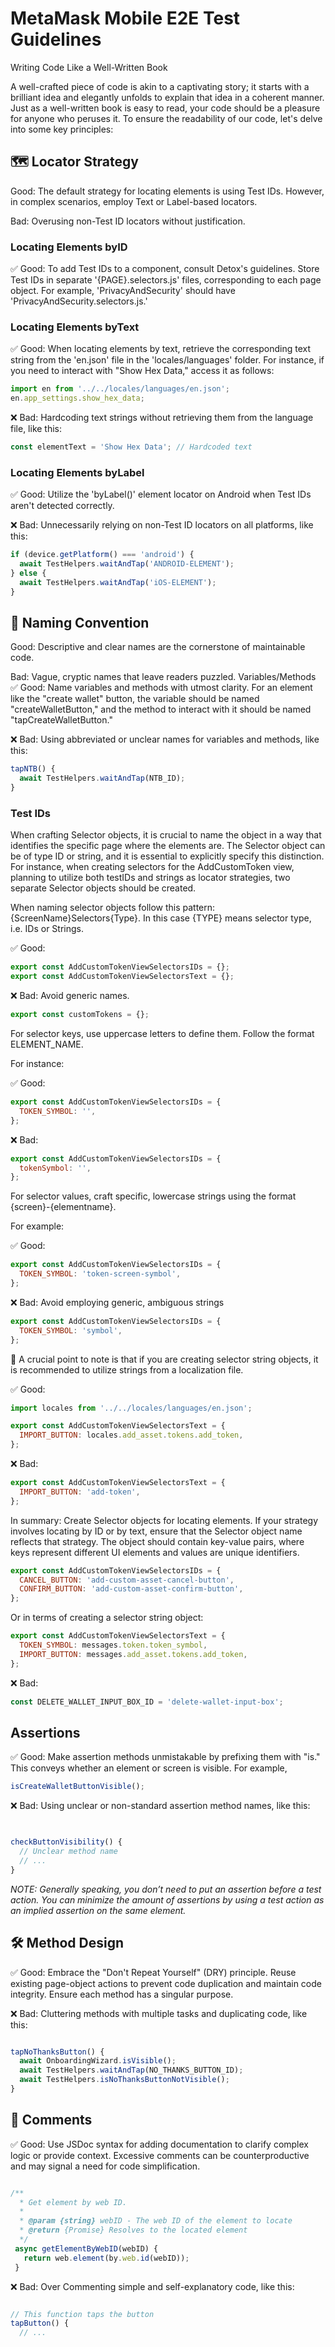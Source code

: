 # MetaMask Mobile E2E Test Guidelines

Writing Code Like a Well-Written Book

A well-crafted piece of code is akin to a captivating story; it starts with a brilliant idea and elegantly unfolds to explain that idea in a coherent manner. Just as a well-written book is easy to read, your code should be a pleasure for anyone who peruses it. To ensure the readability of our code, let's delve into some key principles:

## 🗺 Locator Strategy

Good: The default strategy for locating elements is using Test IDs. However, in complex scenarios, employ Text or Label-based locators.

Bad: Overusing non-Test ID locators without justification.

### Locating Elements byID

✅ Good: To add Test IDs to a component, consult Detox's guidelines. Store Test IDs in separate '{PAGE}.selectors.js' files, corresponding to each page object. For example, 'PrivacyAndSecurity' should have 'PrivacyAndSecurity.selectors.js.'

### Locating Elements byText

✅ Good: When locating elements by text, retrieve the corresponding text string from the 'en.json' file in the 'locales/languages' folder. For instance, if you need to interact with "Show Hex Data," access it as follows:

```javascript
import en from '../../locales/languages/en.json';
en.app_settings.show_hex_data;
```

❌ Bad: Hardcoding text strings without retrieving them from the language file, like this:

```javascript
const elementText = 'Show Hex Data'; // Hardcoded text
```

### Locating Elements byLabel

✅ Good: Utilize the 'byLabel()' element locator on Android when Test IDs aren't detected correctly.

❌ Bad: Unnecessarily relying on non-Test ID locators on all platforms, like this:

```javascript
if (device.getPlatform() === 'android') {
  await TestHelpers.waitAndTap('ANDROID-ELEMENT');
} else {
  await TestHelpers.waitAndTap('iOS-ELEMENT');
}
```

## 📌 Naming Convention

Good: Descriptive and clear names are the cornerstone of maintainable code.

Bad: Vague, cryptic names that leave readers puzzled.
Variables/Methods
✅ Good: Name variables and methods with utmost clarity. For an element like the "create wallet" button, the variable should be named "createWalletButton," and the method to interact with it should be named "tapCreateWalletButton."

❌ Bad: Using abbreviated or unclear names for variables and methods, like this:

```javascript
tapNTB() {
  await TestHelpers.waitAndTap(NTB_ID);
}
```

### Test IDs

When crafting Selector objects, it is crucial to name the object in a way that identifies the specific page where the elements are. The Selector object can be of type ID or string, and it is essential to explicitly specify this distinction. For instance, when creating selectors for the AddCustomToken view, planning to utilize both testIDs and strings as locator strategies, two separate Selector objects should be created.

When naming selector objects follow this pattern:
{ScreenName}Selectors{Type}. In this case {TYPE} means selector type, i.e. IDs or Strings.

✅ Good:

```javascript
export const AddCustomTokenViewSelectorsIDs = {};
export const AddCustomTokenViewSelectorsText = {};
```

❌ Bad: Avoid generic names.

```javascript
export const customTokens = {};
```

For selector keys, use uppercase letters to define them. Follow the format ELEMENT_NAME.

For instance:

✅ Good:

```javascript
export const AddCustomTokenViewSelectorsIDs = {
  TOKEN_SYMBOL: '',
};
```

❌ Bad:

```javascript
export const AddCustomTokenViewSelectorsIDs = {
  tokenSymbol: '',
};
```

For selector values, craft specific, lowercase strings using the format {screen}-{elementname}.

For example:

✅ Good:

```javascript
export const AddCustomTokenViewSelectorsIDs = {
  TOKEN_SYMBOL: 'token-screen-symbol',
};
```

❌ Bad: Avoid employing generic, ambiguous strings

```javascript
export const AddCustomTokenViewSelectorsIDs = {
  TOKEN_SYMBOL: 'symbol',
};
```

🚨 A crucial point to note is that if you are creating selector string objects, it is recommended to utilize strings from a localization file.

✅ Good:

```javascript
import locales from '../../locales/languages/en.json';

export const AddCustomTokenViewSelectorsText = {
  IMPORT_BUTTON: locales.add_asset.tokens.add_token,
};
```

❌ Bad:

```javascript
export const AddCustomTokenViewSelectorsText = {
  IMPORT_BUTTON: 'add-token',
};
```

In summary: Create Selector objects for locating elements. If your strategy involves locating by ID or by text, ensure that the Selector object name reflects that strategy. The object should contain key-value pairs, where keys represent different UI elements and values are unique identifiers.

```javascript
export const AddCustomTokenViewSelectorsIDs = {
  CANCEL_BUTTON: 'add-custom-asset-cancel-button',
  CONFIRM_BUTTON: 'add-custom-asset-confirm-button',
};
```

Or in terms of creating a selector string object:

```javascript
export const AddCustomTokenViewSelectorsText = {
  TOKEN_SYMBOL: messages.token.token_symbol,
  IMPORT_BUTTON: messages.add_asset.tokens.add_token,
};
```

❌ Bad:

```javascript
const DELETE_WALLET_INPUT_BOX_ID = 'delete-wallet-input-box';
```

## Assertions

✅ Good: Make assertion methods unmistakable by prefixing them with "is." This conveys whether an element or screen is visible. For example,

```javascript
isCreateWalletButtonVisible();
```

❌ Bad: Using unclear or non-standard assertion method names, like this:

```javascript


checkButtonVisibility() {
  // Unclear method name
  // ...
}
```

_NOTE: Generally speaking, you don’t need to put an assertion before a test action. You can minimize the amount of assertions by using a test action as an implied assertion on the same element._

## 🛠 Method Design

✅ Good: Embrace the "Don't Repeat Yourself" (DRY) principle. Reuse existing page-object actions to prevent code duplication and maintain code integrity. Ensure each method has a singular purpose.

❌ Bad: Cluttering methods with multiple tasks and duplicating code, like this:

```javascript

tapNoThanksButton() {
  await OnboardingWizard.isVisible();
  await TestHelpers.waitAndTap(NO_THANKS_BUTTON_ID);
  await TestHelpers.isNoThanksButtonNotVisible();
}
```

## 📝 Comments

✅ Good: Use JSDoc syntax for adding documentation to clarify complex logic or provide context. Excessive comments can be counterproductive and may signal a need for code simplification.

```javascript

/**
  * Get element by web ID.
  *
  * @param {string} webID - The web ID of the element to locate
  * @return {Promise} Resolves to the located element
  */
 async getElementByWebID(webID) {
   return web.element(by.web.id(webID));
 }
```

❌ Bad: Over Commenting simple and self-explanatory code, like this:

```javascript

// This function taps the button
tapButton() {
  // ...
```
